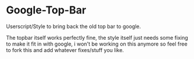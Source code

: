 # Google-Top-Bar
Userscript/Style to bring back the old top bar to google.

The topbar itself works perfectly fine, the style itself just needs some fixing to make it fit in with google, i won't be working on this anymore so feel free to fork this and add whatever fixes/stuff you like.
